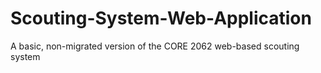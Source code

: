 # Scouting-System-Web-Application
A basic, non-migrated version of the CORE 2062 web-based scouting system
